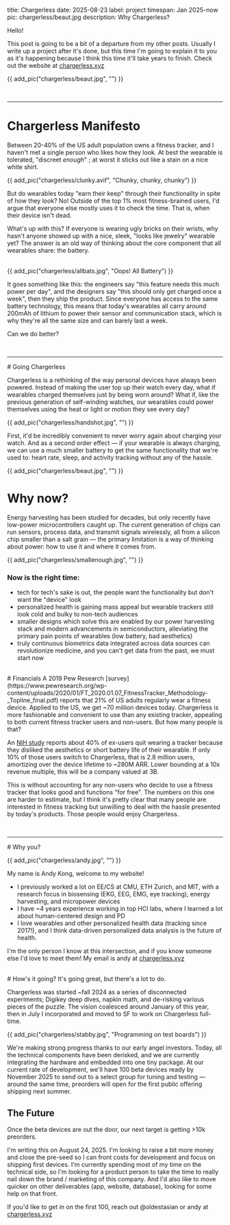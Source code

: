 title: Chargerless
date: 2025-08-23
label: project
timespan: Jan 2025-now
pic: chargerless/beaut.jpg
description: Why Chargerless?

Hello!

This post is going to be a bit of a departure from my other posts. Usually I write up a project after it's done, but this time I'm going to explain it to you as it's happening because I think this time it'll take years to finish. Check out the website at [chargerless.xyz](https://chargerless.xyz/)

{{ add_pic("chargerless/beaut.jpg", "") }}

<br>
<hr>

# Chargerless Manifesto

Between 20-40% of the US adult population owns a fitness tracker, and I haven't met a single person who likes how they look. At best the wearable is tolerated, "discreet <i>enough</i>" ; at worst it sticks out like a stain on a nice white shirt. 

{{ add_pic("chargerless/clunky.avif", "Chunky, chunky, chunky") }}
<br>

But do wearables today "earn their keep" through their functionality in spite of how they look? No! Outside of the top 1% most fitness-brained users, I'd argue that everyone else mostly uses it to check the time. That is, when their device isn't dead.


What's up with this? If everyone is wearing ugly bricks on their wrists, why hasn't anyone showed up with a nice, sleek, "looks like jewelry" wearable yet? The answer is an old way of thinking about the core component that all wearables share: the battery.

<br>
{{ add_pic("chargerless/allbats.jpg", "Oops! All Battery") }}
<br>

It goes something like this: the engineers say "this feature needs this much power per day", and the designers say "this should only get charged once a week", then they ship the product. Since everyone has access to the same battery technology, this means that today's wearables all carry around 200mAh of lithium to power their sensor and communication stack, which is why they're all the same size and can barely last a week.

Can we do better?

<br>
<hr>
# Going Chargerless

Chargerless is a rethinking of the way personal devices have always been powered. Instead of making the user top up their watch every day, what if wearables charged themselves just by being worn around? What if, like the previous generation of self-winding watches, our wearables could power themselves using the heat or light or motion they see every day? 

{{ add_pic("chargerless/handshot.jpg", "") }}

First, it'd be incredibly convenient to never worry again about charging your watch. And as a second order effect — if your wearable is always charging, we can use a much smaller battery to get the same functionality that we're used to: heart rate, sleep, and activity tracking without any of the hassle.

{{ add_pic("chargerless/beaut.jpg", "") }}
<br>

# Why now?

Energy harvesting has been studied for decades, but only recently have low-power microcontrollers caught up. The current generation of chips can run sensors, process data, and transmit signals wirelessly, all from a silicon chip smaller than a salt grain — the primary limitation is a way of thinking about power: how to use it and where it comes from. 

{{ add_pic("chargerless/smallenough.jpg", "") }}
<br>

### Now is the right time:

- tech for tech's sake is out, the people want the functionality but don't want the "device" look
- personalized health is gaining mass appeal but wearable trackers still look cold and bulky to non-tech audiences
- smaller designs which solve this are enabled by our power harvesting stack and modern advancements in semiconductors, alleviating the primary pain points of wearables (low battery, bad aesthetics)
- truly continuous biometrics data integrated across data sources can revolutionize medicine, and you can't get data from the past, we must start now

<br>
# Financials
A 2019 Pew Research [survey](https://www.pewresearch.org/wp-content/uploads/2020/01/FT_2020.01.07_FitnessTracker_Methodology-_Topline_final.pdf) reports that 21% of US adults regularly wear a fitness device. Applied to the US, we get ~70 million devices today. Chargerless is more fashionable and convenient to use than any existing tracker, appealing to both current fitness tracker users and non-users. But how many people is that? 

An [NIH study](https://bmcpublichealth.biomedcentral.com/articles/10.1186/s12889-017-4888-1) reports about 40% of ex-users quit wearing a tracker because they disliked the aesthetics or short battery life of their wearable. If only 10% of those users switch to Chargerless, that is 2.8 million users, amortizing over the device lifetime to ~280M ARR. Lower bounding at a 10x revenue multiple, this will be a company valued at 3B. 

This is without accounting for any non-users who decide to use a fitness tracker that looks good and functions "for free". The numbers on this one are harder to estimate, but I think it's pretty clear that many people are interested in fitness tracking but unwilling to deal with the hassle presented by today's products. Those people would enjoy Chargerless.    

<br>
<hr>
# Why you?

{{ add_pic("chargerless/andy.jpg", "") }}

My name is Andy Kong, welcome to my website! 

- I previously worked a lot on EE/CS at CMU, ETH Zurich, and MIT, with a research focus in biosensing (EKG, EEG, EMG, eye tracking), energy harvesting, and micropower devices
- I have ~4 years experience working in top HCI labs, where I learned a lot about human-centered design and PD
- I love wearables and other personalized health data (tracking since 2017!), and I think data-driven personalized data analysis is the future of health. 

I'm the only person I know at this intersection, and if you know someone else I'd love to meet them! My email is andy at [chargerless.xyz](https://chargerless.xyz/)

<br>
# How's it going?
It's going great, but there's a lot to do.

Chargerless was started ~fall 2024 as a series of disconnected experiments; Digikey deep dives, napkin math, and de-risking various pieces of the puzzle. The vision coalesced around January of this year, then in July I incorporated and moved to SF to work on Chargerless full-time. 


{{ add_pic("chargerless/stabby.jpg", "Programming on test boards") }}
<br>

We're making strong progress thanks to our early angel investors. Today, all the technical components have been derisked, and we are currently integrating the hardware and embedded into one tiny package. At our current rate of development, we'll have 100 beta devices ready by November 2025 to send out to a select group for tuning and testing — around the same time, preorders will open for the first public offering shipping next summer.


## The Future
Once the beta devices are out the door, our next target is getting >10k preorders.

I'm writing this on August 24, 2025. I'm looking to raise a bit more money and close the pre-seed so I can front costs for development and focus on shipping first devices. I'm currently spending most of my time on the technical side, so I'm looking for a product person to take the time to really nail down the brand / marketing of this company. And I'd also like to move quicker on other deliverables (app, website, database), looking for some help on that front. 

If you'd like to get in on the first 100, reach out @oldestasian or andy at [chargerless.xyz](https://chargerless.xyz/)

